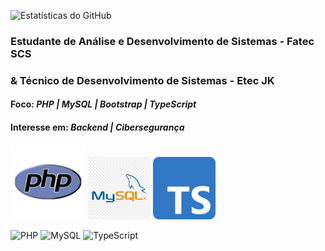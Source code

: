 ![Estatísticas do GitHub](https://github-readme-stats.vercel.app/api?username=M0rningCoffee&show_icons=true&theme=tokyonight)

### Estudante de Análise e Desenvolvimento de Sistemas - Fatec SCS 
### & Técnico de Desenvolvimento de Sistemas - Etec JK


#### Foco: *PHP | MySQL | Bootstrap | TypeScript*
#### Interesse em: *Backend | Cibersegurança*

<img src="/img/php.png" width="120px" height="120px" /> <img src="/img/Mysql.png" width="100px" height="100px" /> <img src="/img/ts-logo-512.png" width="100px" height="100px"/>

![PHP](https://img.shields.io/badge/PHP-777BB4?style=for-the-badge&logo=php&logoColor=white)
![MySQL](https://img.shields.io/badge/MySQL-005C84?style=for-the-badge&logo=mysql&logoColor=white)
![TypeScript](https://img.shields.io/badge/TypeScript-007ACC?style=for-the-badge&logo=typescript&logoColor=white)

